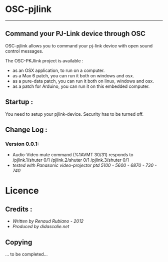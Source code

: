 # OSC-pjlink
---
## Command your PJ-Link device through OSC

OSC-pjlink allows you to command your pj-link device with open sound control messages.

The OSC-PKJlink project is available : 
*	as an OSX application, to run on a computer.
*	as a Max 6 patch, you can run it both on windows and osx.
*	as a pure-data patch, you can run it both on linux, windows and osx.
*	as a patch for Arduino, you can run it on this embedded computer.


## Startup : 
You need to setup your pjlink-device. Security has to be turned off.

## Change Log : 

### Version 0.0.1: 
* Audio-Video mute command (%1AVMT 30/31) responds to /pjlink.1/shuter 0/1 /pjlink.2/shuter 0/1 /pjlink.3/shuter 0/1    
* *tested with Panasonic video-projector ptd 5100 - 5600 - 6870 - 730 - 740*

# Licence
## Credits : 
* *Written by Renaud Rubiano - 2012*
* *Produced by didascalie.net*

## Copying
… to be completed…